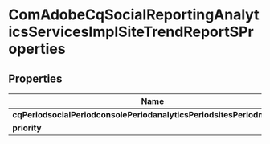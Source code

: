 
# ComAdobeCqSocialReportingAnalyticsServicesImplSiteTrendReportSProperties

## Properties
Name | Type | Description | Notes
------------ | ------------- | ------------- | -------------
**cqPeriodsocialPeriodconsolePeriodanalyticsPeriodsitesPeriodmapping** | [**ConfigNodePropertyArray**](ConfigNodePropertyArray.md) |  |  [optional]
**priority** | [**ConfigNodePropertyInteger**](ConfigNodePropertyInteger.md) |  |  [optional]



